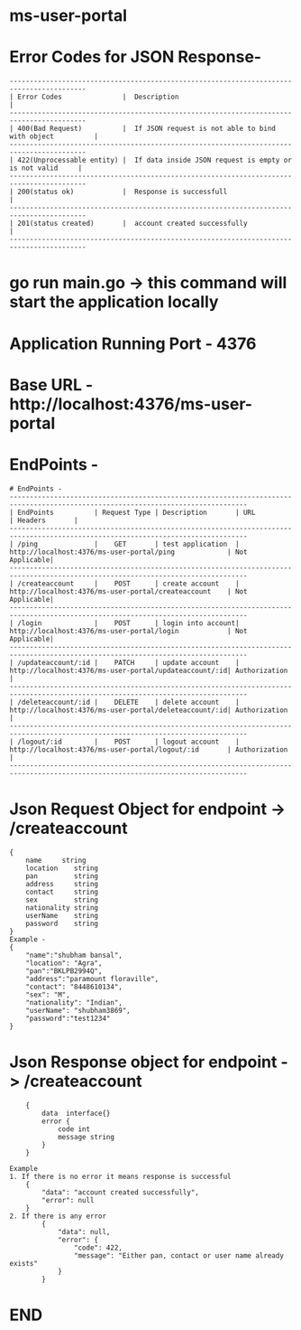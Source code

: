 # ms-user-portal

# Error Codes for JSON Response- 
    -----------------------------------------------------------------------------------------
    | Error Codes               |  Description                                              |
    -----------------------------------------------------------------------------------------
    | 400(Bad Request)          |  If JSON request is not able to bind with object          |
    -----------------------------------------------------------------------------------------
    | 422(Unprocessable entity) |  If data inside JSON request is empty or is not valid     |
    -----------------------------------------------------------------------------------------
    | 200(status ok)            |  Response is successfull                                  |
    -----------------------------------------------------------------------------------------
    | 201(status created)       |  account created successfully                             |
    -----------------------------------------------------------------------------------------

# go run main.go -> this command will start the application locally

# Application Running Port - 4376

# Base URL - http://localhost:4376/ms-user-portal

# EndPoints - 
    # EndPoints - 
    ---------------------------------------------------------------------------------------------------------------------------------
    | EndPoints          | Request Type | Description       | URL                                                   | Headers       |
    ---------------------------------------------------------------------------------------------------------------------------------
    | /ping              |    GET       | test application  | http://localhost:4376/ms-user-portal/ping             | Not Applicable|
    ---------------------------------------------------------------------------------------------------------------------------------
    | /createaccount     |    POST      | create account    | http://localhost:4376/ms-user-portal/createaccount    | Not Applicable|
    ---------------------------------------------------------------------------------------------------------------------------------
    | /login             |    POST      | login into account| http://localhost:4376/ms-user-portal/login            | Not Applicable|
    ---------------------------------------------------------------------------------------------------------------------------------
    | /updateaccount/:id |    PATCH     | update account    | http://localhost:4376/ms-user-portal/updateaccount/:id| Authorization |
    ---------------------------------------------------------------------------------------------------------------------------------
    | /deleteaccount/:id |    DELETE    | delete account    | http://localhost:4376/ms-user-portal/deleteaccount/:id| Authorization |
    ---------------------------------------------------------------------------------------------------------------------------------
    | /logout/:id        |    POST      | logout account    | http://localhost:4376/ms-user-portal/logout/:id       | Authorization |
    ---------------------------------------------------------------------------------------------------------------------------------

# Json Request Object for endpoint -> /createaccount 
    {
        name     string 
        location    string 
        pan         string
        address     string
        contact     string
        sex         string
        nationality string
        userName    string
        password    string
    }
    Example - 
    {
        "name":"shubham bansal",
        "location": "Agra",
        "pan":"BKLPB2994Q",
        "address":"paramount floraville",
        "contact": "8448610134",
        "sex": "M",
        "nationality": "Indian",
        "userName": "shubham3869",
        "password":"test1234"
    }
    
# Json Response object for endpoint - > /createaccount 
        {
            data  interface{} 
            error {
                code int
                message string
            }      
        }

    Example
    1. If there is no error it means response is successful
        {
            "data": "account created successfully",
            "error": null
        }
    2. If there is any error
            {
                "data": null,
                "error": {
                    "code": 422,
                    "message": "Either pan, contact or user name already exists"
                }
            }
                                            
# END